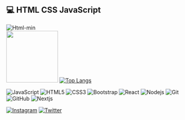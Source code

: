 ## 💻 HTML CSS JavaScript
![Html-min](https://user-images.githubusercontent.com/46246019/92081093-3a458500-edcb-11ea-88a4-e46d45463ce2.gif)
 <br><img height="137px" src="https://github-readme-stats.vercel.app/api?username=berat02&hide_title=true&hide_border=true&show_icons=true&include_all_commits=true&count_private=true&line_height=21&text_color=000&icon_color=000&bg_color=0,ea6161,ffc64d,fffc4d,52fa5a&theme=graywhite" />
 [![Top Langs](https://github-readme-stats.vercel.app/api/top-langs/?username=berat02&layout=compact&text_color=000&icon_color=000&bg_color=0,52fa5a,ffc64d,ffc64d,ea6161&theme=graywhite)](https://github.com/berat02/github-readme-stats)  


![JavaScript](https://img.shields.io/badge/-JavaScript-yellow?style=flat-synthwave&logo=javascript&logoColor=white)
![HTML5](https://img.shields.io/badge/-HTML5-E34F26?style=flat-synthwave&logo=html5&logoColor=white)
![CSS3](https://img.shields.io/badge/-CSS3-1572B6?style=flat-synthwave&logo=css3)
![Bootstrap](https://img.shields.io/badge/-Bootstrap-black?style=flat-synthwave&logo=bootstrap)
![React](https://img.shields.io/badge/-React-black?style=flat-synthwave&logo=react)
![Nodejs](https://img.shields.io/badge/-Nodejs-black?style=flat-synthwave&logo=Node.js)
![Git](https://img.shields.io/badge/-Git-black?style=flat-synthwave&logo=git)
![GitHub](https://img.shields.io/badge/-GitHub-black?style=flat-synthwave&logo=github)
![Nextjs](https://img.shields.io/badge/-Nextjs-black?style=flat)

<div>
 <a href="https://www.instagram.com/beratyldrm3402" target="_blank"><img src="https://img.shields.io/badge/Instagram-%23E4405F.svg?&style=synthwave-square&logo=instagram&logoColor=white" alt="Instagram"></a>
<a href="https://www.Twitter.com/beratyldrm3402" target="_blank"><img src="https://img.shields.io/badge/Twitter-blue.svg?&style=synthwave-square&logo=Twitter&logoColor=white" alt="Twitter"></a>
</div>
